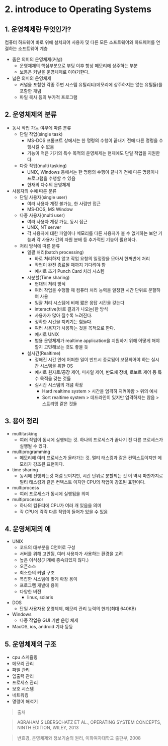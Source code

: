 # 2. introduce to Operating Systems

## 1. 운영체제란 무엇인가?

컴퓨터 하드웨어 바로 위에 설치되어 사용자 및 다른 모든 소프트웨어와 하드웨어를 연결하는 소프트웨어 계층

- 좁은 의미의 운영체제(커널)
  - 운영체제의 핵심부분으로 부팅 이후 항상 메모리에 상주하는 부분
  - 보통은 커널을 운영체제로 이야기한다.
- 넓은 의미의 운영체제
  - 커널을 포함한 각종 주변 시스템 유틸리티(메모리에 상주하지는 않는 유틸들)를 포함한 개념
  - 파일 복사 등의 부가적 프로그램

## 2. 운영체제의 분류

- 동시 작업 가능 여부에 따른 분류
  - 단일 작업(single task)
    - MS-DOS 프롬프트 상에서는 한 명령의 수행이 끝내기 전에 다른 명령을 수행시킬 수 없음
    - 기능이 적은 기기의 특수 목적의 운영체제는 현제에도 단일 작업을 지원한다.
  - 다중 작업(multi tasking)
    - UNIX, Windows 등에서는 한 명령의 수행이 끝나기 전에 다른 명령이나 프로그램을 수행할 수 있음
    - 현재의 다수의 운영체제
- 사용자의 수에 따른 분류
  - 단일 사용자(single user)
    - 여러 사용자 계정 불가능, 한 사람만 접근
    - MS-DOS, MS Window
  - 다중 사용자(multi user)
    - 여러 사용자 계정 가능, 동시 접근
    - UNIX, NT server
    - 각 사용자에 대한 파일이나 메모리를 다른 사용자가 볼 수 없게하는 보안 기능과 각 사용자 간의 자원 분배 등 추가적인 기능이 필요하다.
  - 처리 방식에 따른 분류
    - 일괄 처리(batch processing)
      - 바로 처리하지 않고 작업 요청의 일정량을 모아서 한꺼번에 처리
      - 작업이 완전 종료될 때까지 기다려야 함
      - 예시로 초기 Punch Card 처리 시스템
    - 시분할(Time sharing)
      - 현대의 처리 방식
      - 여러 작업을 수행할 때 컴퓨터 처리 능력을 일정한 시간 단위로 분할하여 사용
      - 일괄 처리 시스템에 비해 짧은 응답 시간을 갖는다
      - interactive(바로 결과가 나오는)한 방식
      - 사용자가 많아 질수록 느려진다.
      - 정확한 시간을 지키기는 힘들다.
      - 여러 사용자가 사용하는 것을 목적으로 한다.
      - 예시로 UNIX
      - 범용 운영체제가 realtime application을 지원하기 위해 어떻게 해야할지 고민해보는 것도 좋을 듯
    - 실시간(Realtime)
      - 정해진 시간 안에 어떠한 일이 반드시 종료됨이 보장되어야 하는 실시간 시스템을 위한 OS
      - 예시로 원자로/공장 제어, 미사일 제어, 반도체 장비, 로보트 제어 등 특수 목적을 갖는 것들
      - 실시간 시스템의 개념 확장
        - Hard realtime system > 시간을 엄격히 지켜야함 > 위의 예시
        - Sort realtime system > 데드라인이 있지만 엄격하지는 않음 > 스트리밍 같은 것들

## 3. 용어 정리

- multitasking
  - 여러 작업이 동시에 실행되는 것. 하나의 프로세스가 끝나기 전 다른 프로세스가 실행될 수 있다.
- multiprogramming
  - 메모리에 여러 프로세스가 올라가는 것. 멀티 태스킹과 같은 컨텍스트이지만 메모리가 강조된 표현이다.
- time sharing
  - 동시에 진행되는것 처럼 보이지만, 시간 단위로 분할되는 것 이 역시 마찬가지로 멀티 태스킹과 같은 컨텍스트 이지만 CPU의 작업이 강조된 표현이다.
- multiprocess
  - 여러 프로세스가 동시에 실행됨을 의미
- multiprocessor
  - 하나의 컴퓨터에 CPU가 여러 개 있음을 의미
  - 각 CPU에 각각 다른 작업이 들어가 있을 수 있음

## 4. 운영체제의 예

- UNIX
  - 코드의 대부분을 C언어로 구성
  - 서버를 위해 고안됨, 여러 사용자가 사용하는 환경을 고려
  - 높은 이식성(기계에 종속되있지 않다.)
  - 오픈소스
  - 최소한의 커널 구조
  - 복잡한 시스템에 맞게 확장 용이
  - 프로그램 개발에 용이
  - 다양한 버전
    - linux, solaris
- DOS
  - 단일 사용자용 운영체제, 메모리 관리 능력의 한계(최대 640KB)
- Windows
  - 다중 작업용 GUI 기반 운영 체제
- MacOS, ios, android 기타 등등

## 5. 운영체제의 구조

- cpu 스케쥴링
- 메모리 관리
- 파일 관리
- 입출력 관리
- 프로세스 관리
- 보호 시스템
- 네트워킹
- 명령어 해석기

> 출처

> ABRAHAM SILBERSCHATZ ET AL., OPERATING SYSTEM CONCEPTS, NINTH EDITION, WILEY, 2013

> 반효경, 운영체제와 정보기술의 원리, 이화여자대학교 출판부, 2008
